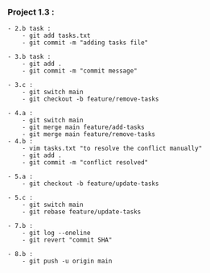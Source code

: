 ### Project 1.3 :

	- 2.b task :
		- git add tasks.txt
		- git commit -m "adding tasks file"

	- 3.b task :
		- git add .
		- git commit -m "commit message"
	
	- 3.c :
		- git switch main
		- git checkout -b feature/remove-tasks

	- 4.a :
		- git switch main
		- git merge main feature/add-tasks
		- git merge main feature/remove-tasks
	- 4.b :
		- vim tasks.txt "to resolve the conflict manually"
		- git add . 
		- git commit -m "conflict resolved"

	- 5.a : 
		- git checkout -b feature/update-tasks
	
	- 5.c : 
		- git switch main
		- git rebase feature/update-tasks

	- 7.b :
		- git log --oneline
		- git revert "commit SHA"

	- 8.b : 
		- git push -u origin main




